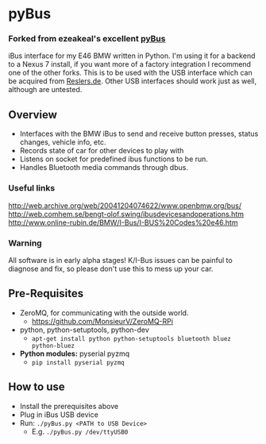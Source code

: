 pyBus
=====
### Forked from ezeakeal's excellent [pyBus](https://github.com/ezeakeal/pyBus)

iBus interface for my E46 BMW written in Python. I'm using it for a backend to a Nexus 7 install, if you want more of a factory integration I recommend one of the other forks. 
This is to be used with the USB interface which can be acquired from [Reslers.de](http://www.reslers.de/IBUS/). Other USB interfaces should work just as well, although are untested. 

## Overview
* Interfaces with the BMW iBus to send and receive button presses, status changes, vehicle info, etc.
* Records state of car for other devices to play with
* Listens on socket for predefined ibus functions to be run. 
* Handles Bluetooth media commands through dbus.

### Useful links
http://web.archive.org/web/20041204074622/www.openbmw.org/bus/  
http://web.comhem.se/bengt-olof.swing/ibusdevicesandoperations.htm   
http://www.online-rubin.de/BMW/I-Bus/I-BUS%20Codes%20e46.htm 

### Warning
All software is in early alpha stages! K/I-Bus issues can be painful to diagnose and fix, so please don't use this to mess up your car.

## Pre-Requisites
* ZeroMQ, for communicating with the outside world. 
	* https://github.com/MonsieurV/ZeroMQ-RPi 
* python, python-setuptools, python-dev 
	* `apt-get install python python-setuptools bluetooth bluez python-bluez`
* **Python modules:** pyserial pyzmq
	* `pip install pyserial pyzmq` 
## How to use
* Install the prerequisites above 
* Plug in iBus USB device 
* Run: `./pyBus.py <PATH to USB Device>` 
	* E.g. `./pyBus.py /dev/ttyUSB0` 
